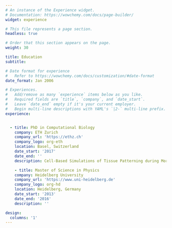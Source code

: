 ```yaml
---
# An instance of the Experience widget.
# Documentation: https://wowchemy.com/docs/page-builder/
widget: experience

# This file represents a page section.
headless: true

# Order that this section appears on the page.
weight: 30

title: Education
subtitle:

# Date format for experience
#   Refer to https://wowchemy.com/docs/customization/#date-format
date_format: Jan 2006

# Experiences.
#   Add/remove as many `experience` items below as you like.
#   Required fields are `title`, `company`, and `date_start`.
#   Leave `date_end` empty if it's your current employer.
#   Begin multi-line descriptions with YAML's `|2-` multi-line prefix.
experience:


  - title: PhD in Computational Biology
    company: ETH Zurich
    company_url: 'https://ethz.ch'
    company_logo: org-eth
    location: Basel, Switzerland
    date_start: '2017'
    date_end: ''
    description: Cell-Based Simulations of Tissue Patterning during Morphogenesis

    - title: Master of Science in Physics
    company: Heidelberg University
    company_url: 'https://www.uni-heidelberg.de'
    company_logo: org-hd
    location: Heidelberg, Germany
    date_start: '2013'
    date_end: '2016'
    description: ''

design:
  columns: '1'
---
```

